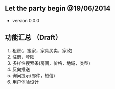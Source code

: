 ## Let the party begin @19/06/2014

- version 0.0.0

## 功能汇总 （Draft）
1.  租房(，搬家，家具买卖，家政)
2.  注册，登陆
3.  多样性搜索条(房间，价格，地域，类型)
4.  反向推送
5.  询问提示(邮件，短信)
6.  用户体验设计
